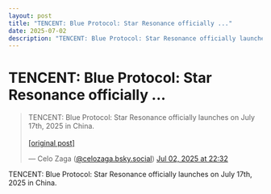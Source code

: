 ```yaml
---
layout: post
title: "TENCENT: Blue Protocol: Star Resonance officially ..."
date: 2025-07-02
description: "TENCENT: Blue Protocol: Star Resonance officially launches on July 17th, 2025 in China."
---
```


<h1 class="bluesky-post-title">TENCENT: Blue Protocol: Star Resonance officially ...</h1>

<blockquote class="bluesky-embed" data-bluesky-uri="at://did:plc:lmh6rennptq77inaztnovw4b/app.bsky.feed.post/3lszbeeryyc2q" data-bluesky-embed-color-mode="system">
<p lang="">TENCENT: Blue Protocol: Star Resonance officially launches on July 17th, 2025 in China.<br><br><a href="https://bsky.app/profile/celozaga.bsky.social/post/3lszbeeryyc2q">[original post]</a></p>
&mdash; Celo Zaga (<a href="https://bsky.app/profile/did:plc:lmh6rennptq77inaztnovw4b?ref_src=embed">@celozaga.bsky.social</a>) <a href="https://bsky.app/profile/celozaga.bsky.social/post/3lszbeeryyc2q?ref_src=embed">Jul 02, 2025 at 22:32</a>
</blockquote>
<script async src="https://embed.bsky.app/static/embed.js" charset="utf-8"></script>

<p class="bluesky-post-description">TENCENT: Blue Protocol: Star Resonance officially launches on July 17th, 2025 in China.</p>
